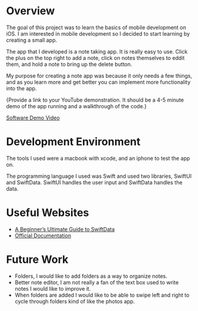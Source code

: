 # Overview

The goal of this project was to learn the basics of mobile development on iOS. I am interested in mobile development
so I decided to start learning by creating a small app.

The app that I developed is a note taking app. It is really easy to use.
Click the plus on the top right to add a note, click on notes themselves to eddit them,
and hold a note to bring up the delete button.

My purpose for creating a note app was because it only needs a few things, and as you learn more
and get better you can implement more functionality into the app.

{Provide a link to your YouTube demonstration.  It should be a 4-5 minute demo of the app running and a walkthrough of the code.}

[Software Demo Video](https://youtu.be/U9X-WYHQ8y0)

# Development Environment

The tools I used were a macbook with xcode, and an iphone to test the app on.


The programming language I used was Swift and used two libraries, SwiftUI and SwiftData.
SwiftUI handles the user input and SwiftData handles the data.

# Useful Websites

* [A Beginner’s Ultimate Guide to SwiftData](https://codewithchris.com/swift-data/)
* [Official Documentation](https://developer.apple.com/documentation/swiftui/)

# Future Work

* Folders, I would like to add folders as a way to organize notes.
* Better note editor, I am not really a fan of the text box used to write notes I would like to improve it.
* When folders are added I would like to be able to swipe left and right to cycle through folders kind of like the photos app.
